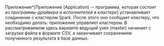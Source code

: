Приложение^[Приложение (Application) -- программа, которая состоит из _программы-драйвера_ и _исполнителей в кластере_] устанавливает соединение с кластером Spark. После этого оно сообщает кластеру, что необходимо делать: приложение управляет кластером. В рассматриваемом здесь варианте ведущий узел (master) начинает с загрузки файла в формате CSV, а заканчивает сохранением полученного результата в базе данных.







